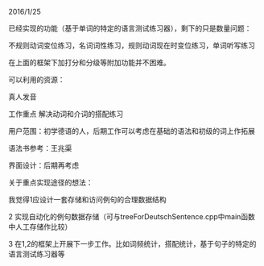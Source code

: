 2016/1/25

已经实现的功能（基于单词的特定的语言测试练习器），剩下的只是数量问题：

不规则动词变位练习，名词词性练习，规则动词现在时变位练习，单词听写练习

在上面的框架下加打分和分级等附加功能并不困难。

可以利用的资源：

真人发音

工作重点 解决动词和介词的搭配练习

用户范围：初学德语的人，后期工作可以考虑在基础的语法和初级的词上作拓展

语法书参考：王兆渠

界面设计：后期再考虑

关于重点实现途径的想法：

我觉得1应设计一套存储和访问例句的合理数据结构

2
实现自动化的例句数据存储（可与treeForDeutschSentence.cpp中main函数中人工存储作比较）

3
在1,2的框架上开展下一步工作。比如词频统计，搭配统计，基于句子的特定的语言测试练习器等
